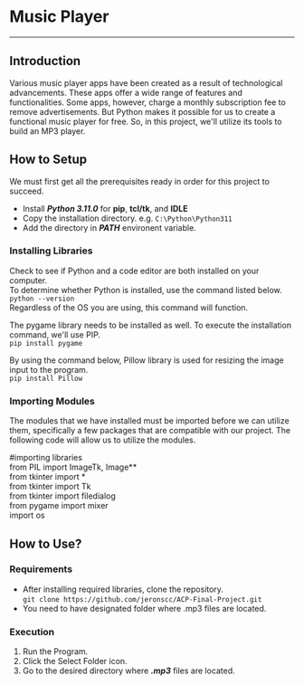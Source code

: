  # Music Player
 -------------

## Introduction

Various music player apps have been created as a result of technological advancements. 
These apps offer a wide range of features and functionalities. 
Some apps, however, charge a monthly subscription fee to remove advertisements.
But Python makes it possible for us to create a functional music player for free.
So, in this project, we'll utilize its tools to build an MP3 player.

## How to Setup

We must first get all the prerequisites ready in order for this project to succeed.

  * Install ***Python 3.11.0*** for **pip**,  **tcl/tk**, and **IDLE** <br />
  * Copy the installation directory. e.g. `C:\Python\Python311` <br />
  * Add the directory in ***PATH*** environent variable. <br />

### Installing Libraries

Check to see if Python and a code editor are both installed on your computer. <br />
To determine whether Python is installed, use the command listed below.  <br />
`python --version` <br />
Regardless of the OS you are using, this command will function.

The pygame library needs to be installed as well. To execute the installation command, we'll use PIP. <br />
`pip install pygame` <br />

By using the command below, Pillow library is used for resizing the image input to the program. <br />
`pip install Pillow` <br />

### Importing Modules 

The modules that we have installed must be imported before we can utilize them,
specifically a few packages that are compatible with our project.
The following code will allow us to utilize the modules. <br />

#importing libraries <br />
from PIL import ImageTk, Image** <br />
from tkinter import * <br />
from tkinter import Tk <br />
from tkinter import filedialog <br />
from pygame import mixer <br />
import os <br />

## How to Use?
### Requirements
 * After installing required libraries, clone the repository. <br />
`git clone https://github.com/jeronscc/ACP-Final-Project.git` <br />
 * You need to have designated folder where .mp3 files are located.
 
### Execution
1. Run the Program.
2. Click the Select Folder icon.
3. Go to the desired directory where ***.mp3*** files are located.







  
